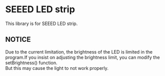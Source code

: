 # SEEED LED strip
This library is for SEEED LED strip.

## NOTICE
Due to the current limitation, the brightness of the LED is limited in the program.If you insist on adjusting the brightness limit, you can modify the setBrightness() function.  
But this may cause the light to not work properly.


